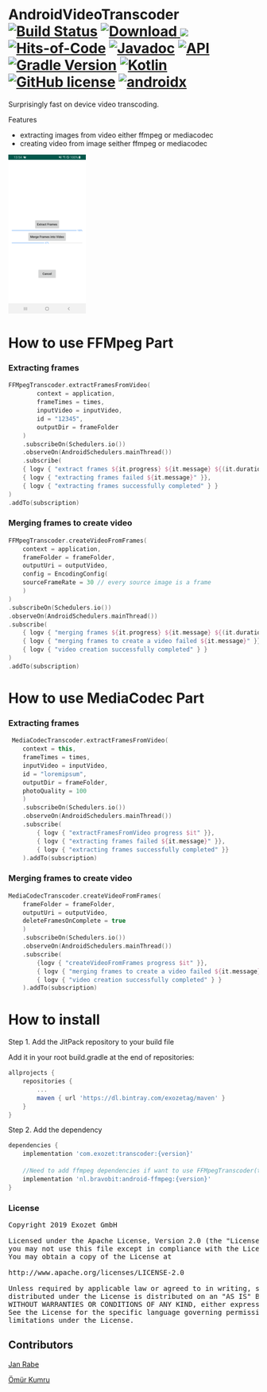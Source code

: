 # AndroidVideoTranscoder [![Build Status](https://app.bitrise.io/app/09accd151a795e36/status.svg?token=qOMQISBTgdxyqBD6NSOzTg)](https://app.bitrise.io/app/09accd151a795e36) [ ![Download](https://api.bintray.com/packages/exozetag/maven/VideoTranscoder/images/download.svg) ](https://bintray.com/exozetag/maven/VideoTranscoder/_latestVersion) [![](https://jitpack.io/v/exozet/AndroidVideoTranscoder/month.svg)](https://jitpack.io/#exozet/AndroidVideoTranscoder) [![Hits-of-Code](https://hitsofcode.com/github/exozet/AndroidVideoTranscoder)](https://hitsofcode.com/view/github/exozet/AndroidVideoTranscoder) [![Javadoc](https://img.shields.io/badge/javadoc-SNAPSHOT-green.svg)](https://jitpack.io/com/github/exozet/AndroidVideoTranscoder/master-SNAPSHOT/javadoc/index.html)  [![API](https://img.shields.io/badge/API-21%2B-brightgreen.svg?style=flat)](https://android-arsenal.com/api?level=21) [![Gradle Version](https://img.shields.io/badge/gradle-5.6.1-green.svg)](https://docs.gradle.org/current/release-notes) [![Kotlin](https://img.shields.io/badge/kotlin-1.3.50-green.svg)](https://kotlinlang.org/) [![GitHub license](https://img.shields.io/badge/license-MIT-blue.svg)](LICENSE) [![androidx](https://img.shields.io/badge/androidx-brightgreen.svg)](https://developer.android.com/topic/libraries/support-library/refactor)

Surprisingly fast on device video transcoding.

Features

- extracting images from video either ffmpeg or mediacodec
- creating video from image seither ffmpeg or mediacodec

[![Screenshot](screenshot.png)](screenshot.png)

# How to use FFMpeg Part

### Extracting frames

```kotlin
FFMpegTranscoder.extractFramesFromVideo(
		context = application, 
		frameTimes = times, 
		inputVideo = inputVideo, 
		id = "12345", 
		outputDir = frameFolder
	)
	.subscribeOn(Schedulers.io())
	.observeOn(AndroidSchedulers.mainThread())
	.subscribe(
	{ logv { "extract frames ${it.progress} ${it.message} ${(it.duration / 1000f).roundToInt()} s" } },
	{ logv { "extracting frames failed ${it.message}" }}, 
	{ logv { "extracting frames successfully completed" } }
)
.addTo(subscription)
``` 

### Merging frames to create video

```kotlin
FFMpegTranscoder.createVideoFromFrames(
	context = application,
	frameFolder = frameFolder,
	outputUri = outputVideo,
	config = EncodingConfig(
	sourceFrameRate = 30 // every source image is a frame
	)
)
.subscribeOn(Schedulers.io())
.observeOn(AndroidSchedulers.mainThread())
.subscribe(
	{ logv { "merging frames ${it.progress} ${it.message} ${(it.duration / 1000f).roundToInt()} s" } },
	{ logv { "merging frames to create a video failed ${it.message}" }}, 
	{ logv { "video creation successfully completed" } }
)
.addTo(subscription)
``` 

# How to use MediaCodec Part

### Extracting frames

```kotlin
 MediaCodecTranscoder.extractFramesFromVideo(
	context = this,
	frameTimes = times,
	inputVideo = inputVideo,
	id = "loremipsum",
	outputDir = frameFolder,
	photoQuality = 100
    )
	.subscribeOn(Schedulers.io())
	.observeOn(AndroidSchedulers.mainThread())
	.subscribe(
	    { logv { "extractFramesFromVideo progress $it" }},
	    { logv { "extracting frames failed ${it.message}" }}, 
	    { logv { "extracting frames successfully completed" }}
	).addTo(subscription)
```

### Merging frames to create video

```kotlin
MediaCodecTranscoder.createVideoFromFrames(
	frameFolder = frameFolder,
	outputUri = outputVideo,
	deleteFramesOnComplete = true
    )
	.subscribeOn(Schedulers.io())
	.observeOn(AndroidSchedulers.mainThread())
	.subscribe(
	    {logv { "createVideoFromFrames progress $it" }},
		{ logv { "merging frames to create a video failed ${it.message}" }}, 
		{ logv { "video creation successfully completed" } }
	).addTo(subscription)
```

# How to install

Step 1. Add the JitPack repository to your build file

Add it in your root build.gradle at the end of repositories:

```groovy
allprojects {
	repositories {
		...
		maven { url 'https://dl.bintray.com/exozetag/maven' }
	}
}
```

Step 2. Add the dependency

```groovy
dependencies {
	implementation 'com.exozet:transcoder:{version}'

	//Need to add ffmpeg dependencies if want to use FFMpegTranscoder(tested version 1.1.7)
	implementation 'nl.bravobit:android-ffmpeg:{version}'
}
```

### License

<pre>
Copyright 2019 Exozet GmbH

Licensed under the Apache License, Version 2.0 (the "License");
you may not use this file except in compliance with the License.
You may obtain a copy of the License at

http://www.apache.org/licenses/LICENSE-2.0

Unless required by applicable law or agreed to in writing, software
distributed under the License is distributed on an "AS IS" BASIS,
WITHOUT WARRANTIES OR CONDITIONS OF ANY KIND, either express or implied.
See the License for the specific language governing permissions and
limitations under the License.
</pre>


## Contributors

[Jan Rabe](jan.rabe@exozet.com)

[Ömür Kumru](https://github.com/orgs/exozet/people/omurkmr)
